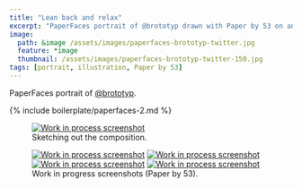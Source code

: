 ```yaml
---
title: "Lean back and relax"
excerpt: "PaperFaces portrait of @brototyp drawn with Paper by 53 on an iPad."
image: 
  path: &image /assets/images/paperfaces-brototyp-twitter.jpg 
  feature: *image
  thumbnail: /assets/images/paperfaces-brototyp-twitter-150.jpg
tags: [portrait, illustration, Paper by 53]
---
```


PaperFaces portrait of [@brototyp](http://twitter.com/brototyp).

{% include boilerplate/paperfaces-2.md %}

<figure>
	<a href="/assets/images/paperfaces-brototyp-process-1-lg.jpg"><img src="/assets/images/paperfaces-brototyp-process-1-750.jpg" alt="Work in process screenshot"></a>
	<figcaption>Sketching out the composition.</figcaption>
</figure>

<figure class="half">
	<a href="/assets/images/paperfaces-brototyp-process-2-lg.jpg"><img src="/assets/images/paperfaces-brototyp-process-2-600.jpg" alt="Work in process screenshot"></a>
	<a href="/assets/images/paperfaces-brototyp-process-3-lg.jpg"><img src="/assets/images/paperfaces-brototyp-process-3-600.jpg" alt="Work in process screenshot"></a>
	<a href="/assets/images/paperfaces-brototyp-process-4-lg.jpg"><img src="/assets/images/paperfaces-brototyp-process-4-600.jpg" alt="Work in process screenshot"></a>
	<a href="/assets/images/paperfaces-brototyp-process-5-lg.jpg"><img src="/assets/images/paperfaces-brototyp-process-5-600.jpg" alt="Work in process screenshot"></a>
	<figcaption>Work in progress screenshots (Paper by 53).</figcaption>
</figure>
